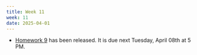 ```yaml
---
title: Week 11
week: 11
date: 2025-04-01
---
```


- [Homework 9](http://prob140.datahub.berkeley.edu/hub/user-redirect/git-pull?repo=https://github.com/stat88/content-sp25&branch=main&subPath=hw/Homework_09.ipynb) has been released. It is due next Tuesday, April 08th at 5 PM.
